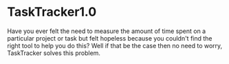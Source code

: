 # TaskTracker1.0
Have you ever felt the need to measure the amount of time spent on a particular project or task but felt hopeless because you couldn't find the right tool to help you do this? Well if that be the case then no need to worry, TaskTracker solves this problem.

